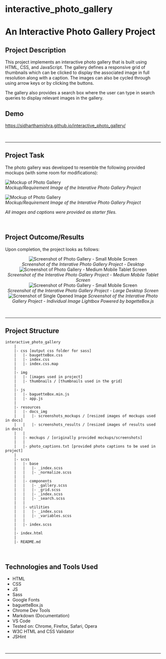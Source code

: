 # interactive_photo_gallery
# An Interactive Photo Gallery Project

## Project Description
This project implements an interactive photo gallery that is built using HTML, CSS, and JavaScript. The gallery defines a responsive grid of thumbnails which can be clicked to display the associated image in full resolution along with a caption. The images can also be cycled through using arrow keys or by clicking the buttons.

The gallery also provides a search box where the user can type in search queries to display relevant images in the gallery.

## Demo

https://sidharthamishra.github.io/interactive_photo_gallery/

<br>

<hr>

## Project Task

The photo gallery was developed to resemble the following provided mockups (with some room for modifications):

![Mockup of Photo Gallery](resources/docs_img/mockups/gallery_mockup.jpg)
<br>
*Mockup/Requirement Image of the Interative Photo Gallery Project*
<br>

![Mockup of Photo Gallery](resources/docs_img/mockups/photo_lightbox.jpg)
<br>
*Mockup/Requirement Image of the Interative Photo Gallery Project*
<br>

*All images and captions were provided as starter files.*

<br>

## Project Outcome/Results
Upon completion, the project looks as follows:
<center>

![Screenshot of Photo Gallery - Small Mobile Screen](resources/docs_img/results/screenshot_mobile.jpg)
<br>
*Screenshot of the Interative Photo Gallery Project - Desktop*
<br>
![Screenshot of Photo Gallery - Medium Mobile Tablet Screen](resources/docs_img/results/screenshot_tablet.jpg)
<br>
*Screenshot of the Interative Photo Gallery Project - Medium Mobile Tablet Screen*
<br>
![Screenshot of Photo Gallery - Small Mobile Screen](resources/docs_img/results/screenshot_desktop_full.jpg)
<br>
*Screenshot of the Interative Photo Gallery Project - Large Desktop Screen*
<br>
![Screenshot of Single Opened Image](resources/docs_img/results/screenshot_lightbox.jpg)
*Screenshot of the Interative Photo Gallery Project - Individual Image Lightbox Powered by bagetteBox.js*

</center>

<br>

<hr>

## Project Structure
```
interactive_photo_gallery
    |
    |- css [output css folder for sass]
    |   |- baugetteBox.css
    |   |- index.css
    |   |- index.css.map
    |
    |- img
    |   |- [images used in project]
    |   |- thumbnails / [thumbnails used in the grid]
    |
    |- js
    |   |- baguetteBox.min.js
    |   |- app.js
    |
    |- resources
    |   |- docs_img
    |   |   |- screenshots_mockups / [resized images of mockups used in docs]
    |   |   |- screenshots_results / [resized images of results used in docs]
    |   |
    |   |- mockups / [originally provided mockups/screenshots]
    |   |
    |   |- photo_captions.txt [provided photo captions to be used in project]
    |
    |- scss
    |   |- base
    |   |   |- _index.scss
    |   |   |- _normalize.scss
    |   |
    |   |- components
    |   |   |- _gallery.scss
    |   |   |- _grid.scss
    |   |   |- _index.scss
    |   |   |- _search.scss
    |   |
    |   |- utilities
    |   |   |- _index.scss
    |   |   |- _variables.scss
    |   |
    |   |- index.scss
    |
    |- index.html
    |
    |- README.md

```
<br>

## Technologies and Tools Used
- HTML
- CSS
- JS
- Sass
- Google Fonts
- baguetteBox.js
- Chrome Dev Tools
- Markdown (Documentation)
- VS Code
- Tested on: Chrome, Firefox, Safari, Opera
- W3C HTML and CSS Validator
- JSHint

<br>

<hr>
